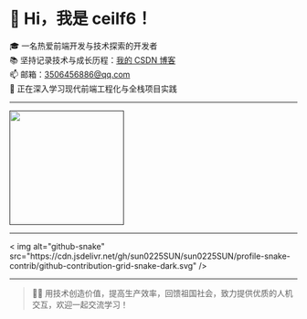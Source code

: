 # 👋 Hi，我是 ceilf6！

🎓 一名热爱前端开发与技术探索的开发者  
📚 坚持记录技术与成长历程：[我的 CSDN 博客](https://blog.csdn.net/2301_78856868)  
📫 邮箱：3506456886@qq.com  
🌱 正在深入学习现代前端工程化与全栈项目实践

---

<a href="">
  <img height=200 align="center" src="https://github-readme-stats.vercel.app/api/top-langs?username=ceilf6&layout=compact&langs_count=8&card_width=320" />
</a>

---

</div>
<!-- Snake Code Contribution Map 贪吃蛇代码贡献图 -->
  <picture>
    <source media="(prefers-color-scheme: dark)" srcset="https://cdn.jsdelivr.net/gh/sun0225SUN/sun0225SUN/profile-snake-contrib/github-contribution-grid-snake-dark.svg" />
    <source media="(prefers-color-scheme: light)" srcset="https://cdn.jsdelivr.net/gh/sun0225SUN/sun0225SUN/profile-snake-contrib/github-contribution-grid-snake.svg" />
    < img alt="github-snake" src="https://cdn.jsdelivr.net/gh/sun0225SUN/sun0225SUN/profile-snake-contrib/github-contribution-grid-snake-dark.svg" />
  </picture>
</div>

---

> 👨‍💻 用技术创造价值，提高生产效率，回馈祖国社会，致力提供优质的人机交互，欢迎一起交流学习！
